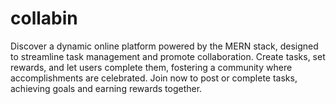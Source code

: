 # collabin
Discover a dynamic online platform powered by the MERN stack, designed to streamline task management and promote collaboration. Create tasks, set rewards, and let users complete them, fostering a community where accomplishments are celebrated. Join now to post or complete tasks, achieving goals and earning rewards together.
